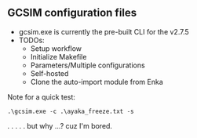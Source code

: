 ## GCSIM configuration files

- gcsim.exe is currently the pre-built CLI for the v2.7.5
- TODOs:
  - Setup workflow
  - Initialize Makefile
  - Parameters/Multiple configurations
  - Self-hosted
  - Clone the auto-import module from Enka

Note for a quick test:

```
.\gcsim.exe -c .\ayaka_freeze.txt -s
```

.
.
.
.
.
but why ...? cuz I'm bored.
